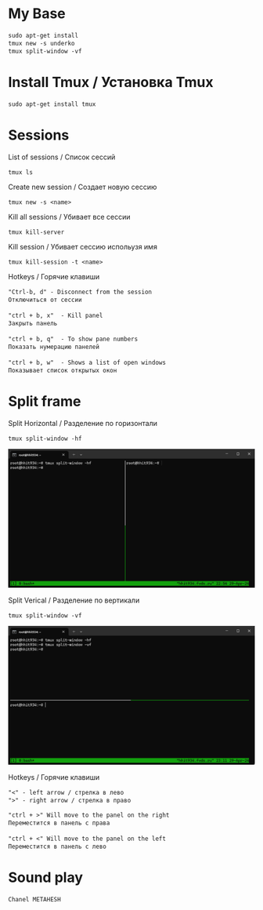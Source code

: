 
# My Base
```
sudo apt-get install
tmux new -s underko
tmux split-window -vf
```


# Install Tmux / Установка Tmux
```
sudo apt-get install tmux
```
# Sessions
List of sessions / Список сессий
``` 
tmux ls
```
Create new session / Создает новую сессию 
```
tmux new -s <name>
```

Kill all sessions / Убивает все сессии
```
tmux kill-server
```

Kill session / Убивает сессию испольузя имя
```
tmux kill-session -t <name>
```
Hotkeys / Горячие клавиши 
```
"Ctrl-b, d" - Disconnect from the session
Отключиться от сессии

"ctrl + b, x"  - Kill panel
Закрыть панель

"ctrl + b, q"  - To show pane numbers
Показать нумерацию панелей

"ctrl + b, w"  - Shows a list of open windows
Показывает список открытых окон
```


# Split frame
Split Horizontal / Разделение по горизонтали
```
tmux split-window -hf
```
![enter image description here](https://github.com/Under4groos/Tmux/blob/master/Images/Horizontal_split.png?raw=true)

Split Verical / Разделение по вертикали
```
tmux split-window -vf
```
![enter image description here](https://github.com/Under4groos/Tmux/blob/master/Images/WindowsTerminal_9JRlAKUiey.png?raw=true)

Hotkeys / Горячие клавиши 
```
"<" - left arrow / стрелка в лево 
">" - right arrow / стрелка в право 
```
```
"ctrl + >" Will move to the panel on the right
Переместится в панель с права 

"ctrl + <" Will move to the panel on the left
Переместится в панель с лево
```

# Sound play
```
Chanel METAHESH
```